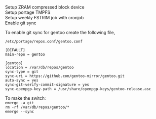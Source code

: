 Setup ZRAM compressed block device \
Setup portage TMPFS \
Setup weekly FSTRIM job with cronjob \
Enable git sync


To enable git sync for gentoo create the following file,

```
/etc/portage/repos.conf/gentoo.conf 

[DEFAULT]
main-repo = gentoo

[gentoo]
location = /var/db/repos/gentoo
sync-type = git
sync-uri = https://github.com/gentoo-mirror/gentoo.git
auto-sync = yes
sync-git-verify-commit-signature = yes
sync-openpgp-key-path = /usr/share/openpgp-keys/gentoo-release.asc
```

To make the switch: \
`emerge -a git` \
`rm -rf /var/db/repos/gentoo/*` \
`emerge --sync`
